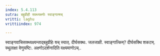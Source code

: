 ```yaml
---
index: 5.4.113
sutra: बहुव्रीहौ सक्थ्यक्ष्णोः स्वाङ्गात्षच्
vritti: laghu
vrittiindex: 974

---
```

स्वाङ्गवाचिसक्थ्यक्ष्यन्ताद्बहुव्रीहेः षच् स्यात्. दीर्घसक्थः. जलजाक्षी. स्वाङ्गात्किम्? दीर्घसक्थि शकटम्. स्थूलाक्षा वेणुयष्टिः. अक्ष्णोऽदर्शनादिति वक्ष्यमाणोऽच्..